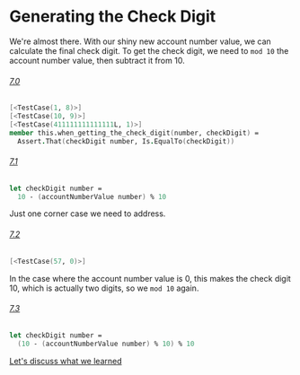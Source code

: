 # Generating the Check Digit

We're almost there. With our shiny new account number value, we can calculate the final check digit. To get the check digit, we need to `mod 10` the account number value, then subtract it from 10.

###### [7.0](../../tree/step-7-0/example/LuhnKataExample)
```fsharp
[<TestCase(1, 8)>]
[<TestCase(10, 9)>]
[<TestCase(411111111111111L, 1)>]
member this.when_getting_the_check_digit(number, checkDigit) =
  Assert.That(checkDigit number, Is.EqualTo(checkDigit))
```

###### [7.1](../../tree/step-7-1/example/LuhnKataExample)
```fsharp
let checkDigit number =
  10 - (accountNumberValue number) % 10
```

Just one corner case we need to address.

###### [7.2](../../tree/step-7-2/example/LuhnKataExample)
```fsharp
[<TestCase(57, 0)>]
```

In the case where the account number value is 0, this makes the check digit 10, which is actually two digits, so we `mod 10` again.

###### [7.3](../../tree/step-7-3/example/LuhnKataExample)
```fsharp
let checkDigit number =
  (10 - (accountNumberValue number) % 10) % 10
```

[Let's discuss what we learned](step-8.md)
